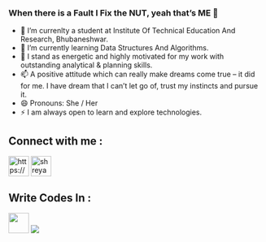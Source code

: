 ### When there is a Fault I Fix the NUT, yeah that’s ME 👋

- 🔭 I’m currenlty a student at Institute Of Technical Education And Research, Bhubaneshwar.
- 🌱 I’m currently learning Data Structures And Algorithms.
- 💬 I stand as energetic and highly motivated for my work with outstanding analytical & planning skills.
- 📫 A positive attitude which can really make dreams come true – it did for me. I have dream that I can’t let go of, trust my instincts and pursue it. 
- 😄 Pronouns: She / Her
- ⚡ I am always open to learn and explore technologies. 

## Connect with me :

<p align="left">
<a href=https://www.instagram.com/_shreya_singh_47/ target="blank"><img align="center" src=https://cdn.jsdelivr.net/npm/simple-icons@3.0.1/icons/instagram.svg alt="https://www.instagram.com/in/shreya_singh/" height="40" width="40" /></a>
<a href=https://www.linkedin.com/in/shreya-singh-a61a781a5 target="blank"><img align="center" src=https://cdn.jsdelivr.net/npm/simple-icons@3.0.1/icons/linkedin.svg alt="shreya" height="40" width="40" /></a>
</p>

## Write Codes In :
<img src="https://www.bing.com/images/search?view=detailV2&ccid=9QW5VTii&id=06B50AC002FA87C0FD658A65EAA975202A07B6E5&thid=OIP.9QW5VTiiRI8KUXMz8QlEWAHaHZ&mediaurl=https%3a%2f%2fimage.flaticon.com%2ficons%2fpng%2f512%2f1183%2f1183669.png&cdnurl=https%3a%2f%2fth.bing.com%2fth%2fid%2fRf505b95538a2448f0a517333f1094458%3frik%3d5bYHKiB1qeplig%26pid%3dImgRaw&exph=511&expw=512&q=java+icon&simid=608032288865783631&ck=5CA2DAD85D161886A0D36058BEFFA4B7&selectedIndex=14&FORM=IRPRST" height="40" width="40">
<img src="https://github-readme-stats.vercel.app/api?username=Shreya479&&show_icons=true&title_color=ffffff&icon_color=bb2acf&text_color=daf7dc&bg_color=151515">
